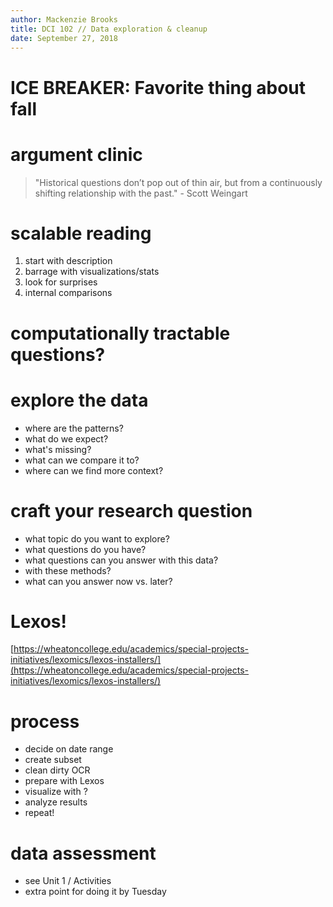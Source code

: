 ```yaml
---
author: Mackenzie Brooks
title: DCI 102 // Data exploration & cleanup
date: September 27, 2018
---
```


# ICE BREAKER: Favorite thing about fall

# argument clinic
> "Historical questions don’t pop out of thin air, but from a continuously shifting relationship with the past." - Scott Weingart

# scalable reading
1. start with description
2. barrage with visualizations/stats
3. look for surprises
4. internal comparisons

# computationally tractable questions? 

# explore the data
* where are the patterns?
* what do we expect? 
* what's missing? 
* what can we compare it to?
* where can we find more context? 

# craft your research question
* what topic do you want to explore?
* what questions do you have?
* what questions can you answer with this data?
* with these methods? 
* what can you answer now vs. later?

# Lexos! 
[https://wheatoncollege.edu/academics/special-projects-initiatives/lexomics/lexos-installers/](https://wheatoncollege.edu/academics/special-projects-initiatives/lexomics/lexos-installers/)

# process 
* decide on date range
* create subset 
* clean dirty OCR
* prepare with Lexos
* visualize with ? 
* analyze results
* repeat! 

# data assessment 
* see Unit 1 / Activities
* extra point for doing it by Tuesday 

